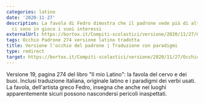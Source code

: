 ```yaml
---
categories: latino
date: '2020-11-27'
description: La favola di Fedro dimostra che il padrone vede più di altri, quando
  ci sono in gioco i suoi interessi
externalUrl: https://bortox.it/Compiti-scolastici/versione/2020/11/27/Occhio-padrone.html
tags: Occhio Padrone 274 versione latino tradotta
title: Versione l'occhio del padrone | Traduzione con paradigmi
type: redirect
target: https://bortox.it/Compiti-scolastici/versione/2020/11/27/Occhio-padrone.html
---
```


Versione 19, pagina 274 del libro "Il mio Latino": la favola del cervo e dei buoi. Inclusi traduzione italiana, originale latino e i paradigmi dei verbi usati. La favola, dell'artista greco Fedro, insegna che anche nei luoghi apparentemente sicuri possono nascondersi pericoli inaspettati.
